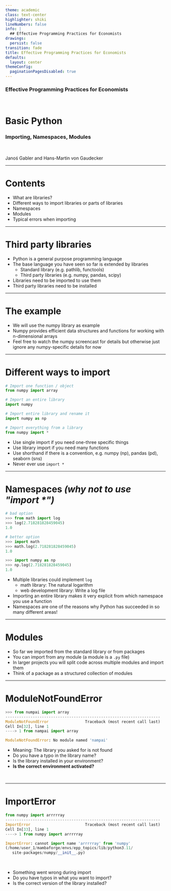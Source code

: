 ```yaml
---
theme: academic
class: text-center
highlighter: shiki
lineNumbers: false
info: |
  ## Effective Programming Practices for Economists
drawings:
  persist: false
transition: fade
title: Effective Programming Practices for Economists
defaults:
  layout: center
themeConfig:
  paginationPagesDisabled: true
---
```


### Effective Programming Practices for Economists

<br/>

# Basic Python

### Importing, Namespaces, Modules

<br/>


Janoś Gabler and Hans-Martin von Gaudecker

---

# Contents

- What are libraries?
- Different ways to import libraries or parts of libraries
- Namespaces
- Modules
- Typical errors when importing


---

# Third party libraries

- Python is a general purpose programming language
- The base language you have seen so far is extended by libraries
  - Standard library (e.g. pathlib, functools)
  - Third party libraries (e.g. numpy, pandas, scipy)
- Libraries need to be imported to use them
- Third party libraries need to be installed


---

# The example

- We will use the numpy library as example
- Numpy provides efficient data structures and functions for working with n-dimensional
  arrays
- Feel free to watch the numpy screencast for details but otherwise just ignore any
  numpy-specific details for now


---

# Different ways to import

<div class="grid grid-cols-5 gap-4">
<div class="col-span-3">

```python
# Import one function / object
from numpy import array

# Import an entire library
import numpy

# Import entire library and rename it
import numpy as np

# Import everything from a library
from numpy import *
```

</div>
<div class="col-span-2">

- Use single import if you need one-three specific things
- Use library import if you need many functions
- Use shorthand if there is a convention, e.g. numpy (np), pandas (pd), seaborn (sns)
- Never ever use `import *`

</div>
</div>

---

# Namespaces *(why not to use "import \*")*


<div class="grid grid-cols-2 gap-4">
<div>

```python
# bad option
>>> from math import log
>>> log(2.718281828459045)
1.0

# better option
>>> import math
>>> math.log(2.718281828459045)
1.0

>>> import numpy as np
>>> np.log(2.718281828459045)
1.0
```

</div>
<div>

- Multiple libraries could implement `log`
  - math library: The natural logarithm
  - web development library: Write a log file
- Importing an entire library makes it very explicit from which namespace you use a
  function
- Namespaces are one of the reasons why Python has succeeded in so many different areas!

</div>
</div>



---

# Modules

- So far we imported from the standard library or from packages
- You can import from any module (a module is a `.py` file)
- In larger projects you will split code across multiple modules and import them
- Think of a package as a structured collection of modules

---

# ModuleNotFoundError

```python
>>> from numpai import array
--------------------------------------------------------------------
ModuleNotFoundError                Traceback (most recent call last)
Cell In[32], line 1
----> 1 from nampai import array

ModuleNotFoundError: No module named 'nampai'
```

- Meaning: The library you asked for is not found
- Do you have a typo in the library name?
- Is the library installed in your environment?
- **Is the correct environment activated?**

<br/>

---

# ImportError

```python
from numpy import arrrrray
--------------------------------------------------------------------
ImportError                        Traceback (most recent call last)
Cell In[33], line 1
----> 1 from numpy import arrrrray

ImportError: cannot import name 'arrrrray' from 'numpy'
(/home/user_1/mambaforge/envs/epp_topics/lib/python3.11/
   site-packages/numpy/__init__.py)
```

<br/>

- Something went wrong during import
- Do you have typos in what you want to import?
- Is the correct version of the library installed?
